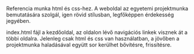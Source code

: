 Referencia munka html és css-hez.
A weboldal az egyetemi projektmunka bemutatására szolgál, igen rövid stílusban, legfőképpen érdekesség jegyében.

index.html fájl a kezdőoldal, az oldalon lévő navigációs linkek visznek át a többi oldalra.
Jelenleg csak html és css van használatban, a jövőben a projektmunka haladásával együtt sor kerülhet bővítésre, frissítésre.
